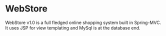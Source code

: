 WebStore
=========
WebStore v1.0 is a full fledged online shopping system built in Spring-MVC. It uses JSP for view templating and MySql is at the database end.
